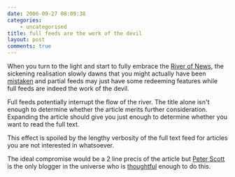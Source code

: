 ```yaml
---
date: 2006-09-27 08:09:38
categories:
    - uncategorised
title: full feeds are the work of the devil
layout: post
comments: true
---
```

When you turn to the light and start to fully embrace the [River of
News](http://www.nbrightside.com/blog/2006/09/21/drowning-in-a-river-of-news/),
the sickening realisation slowly dawns that you might actually have been
[mistaken](http://www.nbrightside.com/blog/2006/05/26/partial-versus-full-fe/)
and partial feeds may just have some redeeming features while full feeds
are indeed the work of the devil.

Full feeds potentially interrupt the flow of the river. The title alone
isn't enough to determine whether the article merits further
consideration. Expanding the article should give you just enough to
determine whether you want to read the full text.

This effect is spoiled by the lengthy verbosity of the full text feed
for articles you are not interested in whatsoever.

The ideal compromise would be a 2 line precis of the article but [Peter
Scott](http://pjsrandom.wordpress.com/) is the only blogger in the
universe who is
[thoughtful](http://pjsrandom.wordpress.com/2006/08/14/things-that-annoy/)
enough to do this.
